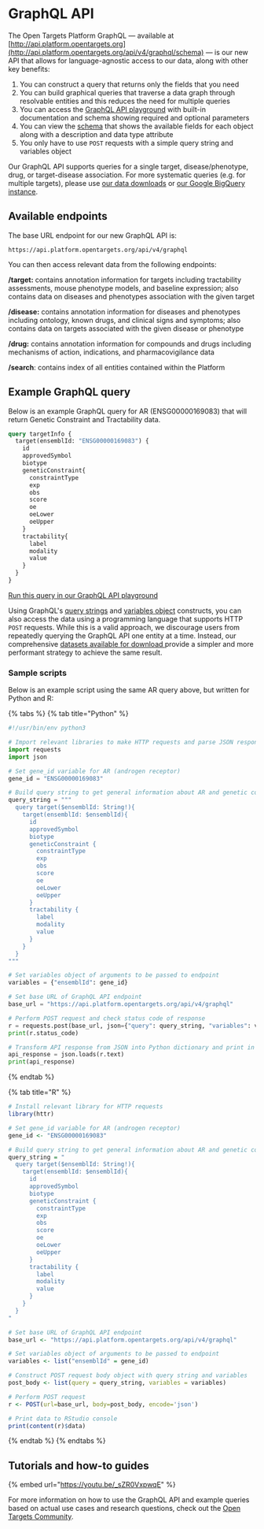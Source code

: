 # GraphQL API

The Open Targets Platform GraphQL — available at [http://api.platform.opentargets.org](http://api.platform.opentargets.org/api/v4/graphql/schema) — is our new API that allows for language-agnostic access to our data, along with other key benefits:

1. You can construct a query that returns only the fields that you need
2. You can build graphical queries that traverse a data graph through resolvable entities and this reduces the need for multiple queries
3. You can access the [GraphQL API playground](http://api.platform.opentargets.org/api/v4/graphql/browser) with built-in documentation and schema showing required and optional parameters
4. You can view the [schema](http://api.platform.opentargets.org/api/v4/graphql/schema) that shows the available fields for each object along with a description and data type attribute
5. You only have to use `POST` requests with a simple query string and variables object

Our GraphQL API supports queries for a single target, disease/phenotype, drug, or target-disease association. For more systematic queries (e.g. for multiple targets), please use [our data downloads](datasets.md) or [our Google BigQuery instance](google-bigquery.md).

## Available endpoints

The base URL endpoint for our new GraphQL API is:

```
https://api.platform.opentargets.org/api/v4/graphql
```

You can then access relevant data from the following endpoints:

**/target:** contains annotation information for targets including tractability assessments, mouse phenotype models, and baseline expression; also contains data on diseases and phenotypes association with the given target

**/disease:** contains annotation information for diseases and phenotypes including ontology, known drugs, and clinical signs and symptoms; also contains data on targets associated with the given disease or phenotype

**/drug:** contains annotation information for compounds and drugs including mechanisms of action, indications, and pharmacovigilance data

**/search**: contains index of all entities contained within the Platform

## Example GraphQL query

Below is an example GraphQL query for AR (ENSG00000169083) that will return Genetic Constraint and Tractability data.

```graphql
query targetInfo {
  target(ensemblId: "ENSG00000169083") {
    id
    approvedSymbol
    biotype
    geneticConstraint{
      constraintType
      exp
      obs
      score
      oe
      oeLower
      oeUpper
    }
    tractability{
      label
      modality
      value
    }
  }
}
```

[Run this query in our GraphQL API playground](https://api.platform.opentargets.org/api/v4/graphql/browser?query=query%20targetInfo%20%7B%0A%20%20target%28ensemblId%3A%20%22ENSG00000169083%22%29%20%7B%0A%20%20%20%20id%0A%20%20%20%20approvedSymbol%0A%20%20%20%20biotype%0A%20%20%20%20geneticConstraint%20%7B%0A%20%20%20%20%20%20constraintType%0A%20%20%20%20%20%20exp%0A%20%20%20%20%20%20obs%0A%20%20%20%20%20%20score%0A%20%20%20%20%20%20oe%0A%20%20%20%20%20%20oeLower%0A%20%20%20%20%20%20oeUpper%0A%20%20%20%20%7D%0A%20%20%20%20tractability%20%7B%0A%20%20%20%20%20%20label%0A%20%20%20%20%20%20modality%0A%20%20%20%20%20%20value%0A%20%20%20%20%7D%0A%20%20%7D%0A%7D%0A)

Using GraphQL's [query strings](https://graphql.org/learn/queries/) and [variables object](https://graphql.org/graphql-js/passing-arguments/) constructs, you can also access the data using a programming language that supports HTTP `POST` requests. While this is a valid approach, we discourage users from repeatedly querying the GraphQL API one entity at a time. Instead, our comprehensive [datasets available for download ](datasets.md)provide a simpler and more performant strategy to achieve the same result.

### Sample scripts

Below is an example script using the same AR query above, but written for Python and R:

{% tabs %}
{% tab title="Python" %}
```python
#!/usr/bin/env python3

# Import relevant libraries to make HTTP requests and parse JSON response
import requests
import json

# Set gene_id variable for AR (androgen receptor)
gene_id = "ENSG00000169083"

# Build query string to get general information about AR and genetic constraint and tractability assessments 
query_string = """
  query target($ensemblId: String!){
    target(ensemblId: $ensemblId){
      id
      approvedSymbol
      biotype
      geneticConstraint {
        constraintType
        exp
        obs
        score
        oe
        oeLower
        oeUpper
      }
      tractability {
        label
        modality
        value
      }
    }
  }
"""

# Set variables object of arguments to be passed to endpoint
variables = {"ensemblId": gene_id}

# Set base URL of GraphQL API endpoint
base_url = "https://api.platform.opentargets.org/api/v4/graphql"

# Perform POST request and check status code of response
r = requests.post(base_url, json={"query": query_string, "variables": variables})
print(r.status_code)

# Transform API response from JSON into Python dictionary and print in console
api_response = json.loads(r.text)
print(api_response)
```
{% endtab %}

{% tab title="R" %}
```r
# Install relevant library for HTTP requests
library(httr)

# Set gene_id variable for AR (androgen receptor)
gene_id <- "ENSG00000169083"

# Build query string to get general information about AR and genetic constraint and tractability assessments 
query_string = "
  query target($ensemblId: String!){
    target(ensemblId: $ensemblId){
      id
      approvedSymbol
      biotype
      geneticConstraint {
        constraintType
        exp
        obs
        score
        oe
        oeLower
        oeUpper
      }
      tractability {
        label
        modality
        value
      }
    }
  }
"

# Set base URL of GraphQL API endpoint
base_url <- "https://api.platform.opentargets.org/api/v4/graphql"

# Set variables object of arguments to be passed to endpoint
variables <- list("ensemblId" = gene_id)

# Construct POST request body object with query string and variables
post_body <- list(query = query_string, variables = variables)

# Perform POST request
r <- POST(url=base_url, body=post_body, encode='json')

# Print data to RStudio console
print(content(r)$data)
```
{% endtab %}
{% endtabs %}

## Tutorials and how-to guides

{% embed url="https://youtu.be/_sZR0VxpwqE" %}

For more information on how to use the GraphQL API and example queries based on actual use cases and research questions, check out the [Open Targets Community](https://community.opentargets.org).
